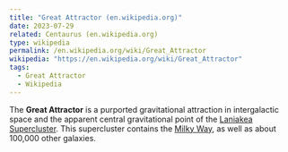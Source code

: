 ```yaml
---
title: "Great Attractor (en.wikipedia.org)"
date: 2023-07-29
related: Centaurus (en.wikipedia.org)
type: wikipedia
permalink: /en.wikipedia.org/wiki/Great_Attractor
wikipedia: "https://en.wikipedia.org/wiki/Great_Attractor"
tags:
  - Great Attractor
  - Wikipedia
---
```

The **Great Attractor** is a purported gravitational attraction in intergalactic space and the apparent central gravitational point of the [Laniakea Supercluster](/en.wikipedia.org/wiki/Laniakea_Supercluster). This supercluster contains the [Milky Way](/en.wikipedia.org/wiki/Milky_Way), as well as about 100,000 other galaxies.